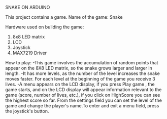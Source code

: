 SNAKE ON ARDUINO


This project contains a game.
Name of the game: Snake


Hardware used on building the game:
   1. 8x8 LED matrix
   2. LCD
   3. Joystick
   4. MAX7219 Driver
 
 
 How to play:
       -This game involves the accumulation of random points that appear on the 8X8 LED matrix, so the snake grows larger and larger in length.
       -It has more levels, as the number of the level increases the snake moves faster. For each level at the beginning of the game you receive 3 lives.
       -A menu appears on the LCD display, if you press Play game , the game starts, and on the LCD display will appear information relevant to the game (score, number of lives, etc.), if you click on HighScore you can see the highest score so far. From the settings field you can set the level of the game and change the player's name.To enter and exit a menu field, press the joystick's button. 

